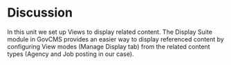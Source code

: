 # Discussion

In this unit we set up Views to display related content. The Display Suite module in GovCMS provides an easier way to display referenced content by configuring View modes \(Manage Display tab\) from the related content types \(Agency and Job posting in our case\).

